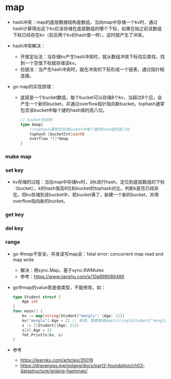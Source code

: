 # map

- hash冲突：map的底层数据结构是数组，当向map中存储一个kv时，通过hash计算得出这个kv应该存储在底层数组的哪个下标，如果在始之前该数组下标已经存在kv（前后两个kv的hash值一样），这时就产生了冲突。

- hash冲突解决：

  - 开放定址法：当存储kv产生hash冲突时，就从数组冲突下标往后查找，找到一个空值下标就存储该kv。
  - 拉链法：当产生hash冲突时，就在冲突的下标形成一个链表，通过指针相连接。

- go map的实现原理：

  - 底层是一个bucket数组，每个bucket可以存储8个kv，当超过8个后，会产生一个新的bucket，并通过overflow指针指向新bucket。tophash通常包含该bucket中每个键的hash值的高八位。

    ```go
    // bucket的结构
    type bmap{
    	//tophash通常包含该bucket中每个键的hash值的高八位
    	tophash [bucketCnt]uint8
        overflow *[]*bmap
    }
    ```


### make map

### set key

- kv存储的过程：当往map中存储kv时，对k进行hash，定位到底层数组的下标（bucket），k的hash值高8位和bucket的tophash对比，判断k是否已经存在。将kv存储到该bucket中，若bucket满了，新建一个新的bucket，并用overflow指向新的bucket。

### get key

### del key

### range 

 

- go 中map不安全，并发读写map会：fatal error: concurrent map read and map write

  - 解决：用sync.Map，基于sync.RWMutex
  - 参考：https://www.jianshu.com/p/10a998089486
  
- go中map的value若是值类型，不能修改，如：

  ```go
  type Student struct {
      Age int
  }
  func main() {
      kv := map[string]Student{"menglu": {Age: 21}}
      kv["menglu"].Age = 22 // 报错，需要换成map[string]&Student{"menglu": {Age: 21}}
      s := []Student{{Age: 21}}
      s[0].Age = 22
      fmt.Println(kv, s)
  }
  ```

  

- 参考

  - https://learnku.com/articles/35019
  - https://draveness.me/golang/docs/part2-foundation/ch03-datastructure/golang-hashmap/